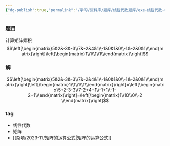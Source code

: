 ```yaml
---
{"dg-publish":true,"permalink":"/学习/资料库/题库/线性代数题库/exe-线性代数-00000015/","dgPassFrontmatter":true}
---
```


### 题目
计算矩阵乘积
$$\left[\begin{matrix}5&2&-3&-3\\7&-2&4&1\\-1&0&1&0\\-1&-2&0&1\\\end{matrix}\right]\left[\begin{matrix}1\\1\\1\\1\\\end{matrix}\right]$$
### 解
$$\left[\begin{matrix}5&2&-3&-3\\7&-2&4&1\\-1&0&1&0\\-1&-2&0&1\\\end{matrix}\right]\left[\begin{matrix}1\\1\\1\\1\\\end{matrix}\right]=\left[\begin{matrix}5+2-3-3\\7-2+4+1\\-1+1\\-1-2+1\\\end{matrix}\right]=\left[\begin{matrix}1\\10\\0\\-2 \\\end{matrix}\right]$$
### tag
- 线性代数
- 矩阵
- [[杂项/2023-11/矩阵的运算公式\|矩阵的运算公式]]